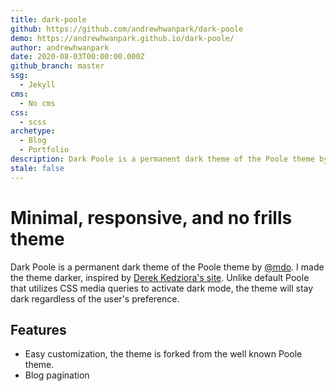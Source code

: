 ```yaml
---
title: dark-poole
github: https://github.com/andrewhwanpark/dark-poole
demo: https://andrewhwanpark.github.io/dark-poole/
author: andrewhwanpark
date: 2020-08-03T00:00:00.000Z
github_branch: master
ssg:
  - Jekyll
cms:
  - No cms
css:
  - scss
archetype:
  - Blog
  - Portfolio
description: Dark Poole is a permanent dark theme of the Poole theme by @mdo.
stale: false
---
```


# Minimal, responsive, and no frills theme

Dark Poole is a permanent dark theme of the Poole theme by [@mdo](https://github.com/mdo). I made the theme darker, inspired by [Derek Kedziora's site](https://derekkedziora.com/). Unlike default Poole that utilizes CSS media queries to activate dark mode, the theme will stay dark regardless of the user's preference.

## Features

- Easy customization, the theme is forked from the well known Poole theme.
- Blog pagination
